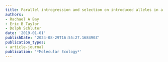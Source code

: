 ```yaml
---
title: Parallel introgression and selection on introduced alleles in a native species
authors:
- Rachael A Bay
- Eric B Taylor
- Dolph Schluter
date: '2019-01-01'
publishDate: '2024-08-29T16:55:27.168490Z'
publication_types:
- article-journal
publication: '*Molecular Ecology*'
---
```

